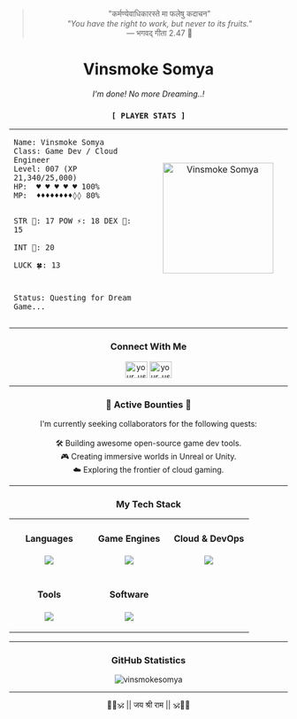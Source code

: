 <div>
<blockquote align="center">"कर्मण्येवाधिकारस्ते मा फलेषु कदाचन"<br/>
  <em>"You have the right to work, but never to its fruits."</em><br/>
  — भगवद् गीता 2.47 🚩</blockquote>
</div>


<div align="center">
  <h1>Vinsmoke Somya</h1>
  <i>I'm done! No more Dreaming..!</i>
</div>
<h3 align="center"><code>[ PLAYER STATS ]</code></h3>
<table align="center">
  <tr>
    <td align="left" width="50%">
<pre><code>Name: Vinsmoke Somya
Class: Game Dev / Cloud Engineer
Level: 007 (XP 21,340/25,000)
HP:  ♥ ♥ ♥ ♥ ♥ 100%
MP:  ♦♦♦♦♦♦♦♦◊◊ 80%

STR 💪: 17
POW ⚡: 18
DEX 🦅: 15   
INT 🧠: 20   
LUCK 🍀: 13

Status: Questing for Dream Game...
</code></pre>
    </td>
    <td align="center" width="50%">
      <img src="https://avatars.githubusercontent.com/u/117063787?s=400&u=d9c829024d001cf7ab4c61242656c1972900ef00&v=4" width="200px" alt="Vinsmoke Somya"/>
      <br/><br/>
  </tr>
</table>

<h3 align="center">Connect With Me</h3>
<p align="center">
  <!-- Add your social links here, for example: -->
  <a href="https://linkedin.com/in/your_username" target="blank"><img align="center" src="https://skillicons.dev/icons?i=linkedin" alt="your_username" height="30" width="40" /></a>
  <a href="https://twitter.com/your_username" target="blank"><img align="center" src="https://skillicons.dev/icons?i=twitter" alt="your_username" height="30" width="40" /></a>
</p>

---

<h3 align="center">📜 Active Bounties 📜</h3>
<p align="center">
  I'm currently seeking collaborators for the following quests:
  <br/><br/>
  🛠️ Building awesome open-source game dev tools.
  <br/>
  🎮 Creating immersive worlds in Unreal or Unity.
  <br/>
  ☁️ Exploring the frontier of cloud gaming.
</p>

---

<h3 align="center">My Tech Stack</h3>

<table align="center">
  <tr>
    <td align="center" width="33%">
      <h4>Languages</h4>
      <p>
        <img src="https://skillicons.dev/icons?i=cpp,cs,py,go" />
      </p>
    </td>
    <td align="center" width="33%">
      <h4>Game Engines</h4>
      <p>
        <img src="https://skillicons.dev/icons?i=unity,unreal" />
      </p>
    </td>
    <td align="center" width="33%">
      <h4>Cloud & DevOps</h4>
      <p>
        <img src="https://skillicons.dev/icons?i=azure,gcp,aws,docker,kubernetes" />
      </p>
    </td>
  </tr>
  <tr>
    <td align="center" width="33%">
      <h4>Tools</h4>
      <p>
        <img src="https://skillicons.dev/icons?i=firebase,linux,powershell,bash,vscode,git,github" />
      </p>
    </td>
    <td align="center" width="33%">
      <h4>Software</h4>
      <p>
        <img src="https://skillicons.dev/icons?i=blender,ai,ae,ps,figma" />
      </p>
    </td>
    <td align="center" width="33%">
        <!-- Empty cell for alignment -->
    </td>
  </tr>
</table>

---

<h3 align="center">GitHub Statistics</h3>
<p align="center">
  <img src="https://github-readme-stats.vercel.app/api/top-langs?username=vinsmokesomya&show_icons=true&locale=en&layout=compact&theme=radical" alt="vinsmokesomya" />
</p>


---

<div align="center">
  🚩🧡🕉️ || जय श्री राम || 🕉️🧡🚩
</div>

